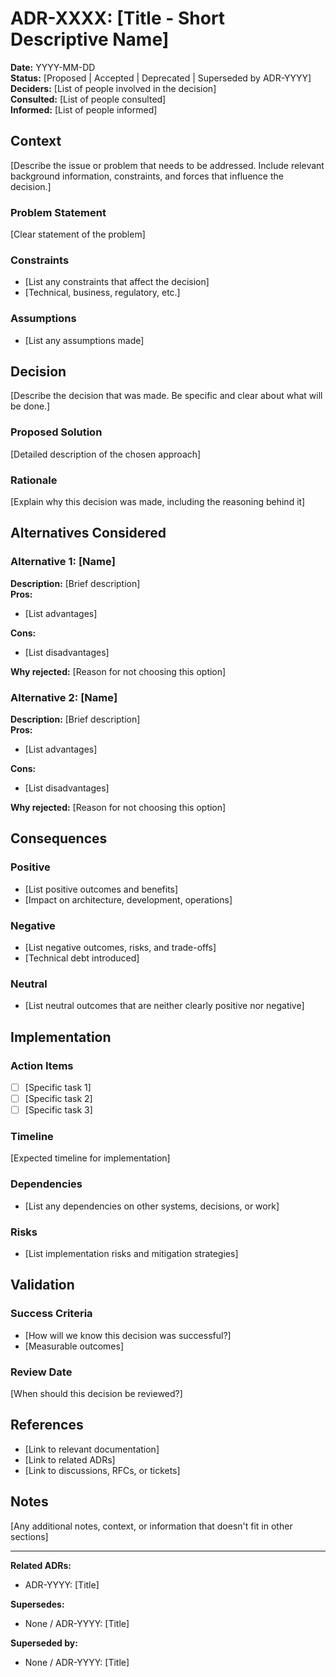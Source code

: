 # ADR-XXXX: [Title - Short Descriptive Name]

**Date:** YYYY-MM-DD  
**Status:** [Proposed | Accepted | Deprecated | Superseded by ADR-YYYY]  
**Deciders:** [List of people involved in the decision]  
**Consulted:** [List of people consulted]  
**Informed:** [List of people informed]

## Context

[Describe the issue or problem that needs to be addressed. Include relevant background information, constraints, and forces that influence the decision.]

### Problem Statement
[Clear statement of the problem]

### Constraints
- [List any constraints that affect the decision]
- [Technical, business, regulatory, etc.]

### Assumptions
- [List any assumptions made]

## Decision

[Describe the decision that was made. Be specific and clear about what will be done.]

### Proposed Solution
[Detailed description of the chosen approach]

### Rationale
[Explain why this decision was made, including the reasoning behind it]

## Alternatives Considered

### Alternative 1: [Name]
**Description:** [Brief description]  
**Pros:**
- [List advantages]

**Cons:**
- [List disadvantages]

**Why rejected:** [Reason for not choosing this option]

### Alternative 2: [Name]
**Description:** [Brief description]  
**Pros:**
- [List advantages]

**Cons:**
- [List disadvantages]

**Why rejected:** [Reason for not choosing this option]

## Consequences

### Positive
- [List positive outcomes and benefits]
- [Impact on architecture, development, operations]

### Negative
- [List negative outcomes, risks, and trade-offs]
- [Technical debt introduced]

### Neutral
- [List neutral outcomes that are neither clearly positive nor negative]

## Implementation

### Action Items
- [ ] [Specific task 1]
- [ ] [Specific task 2]
- [ ] [Specific task 3]

### Timeline
[Expected timeline for implementation]

### Dependencies
- [List any dependencies on other systems, decisions, or work]

### Risks
- [List implementation risks and mitigation strategies]

## Validation

### Success Criteria
- [How will we know this decision was successful?]
- [Measurable outcomes]

### Review Date
[When should this decision be reviewed?]

## References

- [Link to relevant documentation]
- [Link to related ADRs]
- [Link to discussions, RFCs, or tickets]

## Notes

[Any additional notes, context, or information that doesn't fit in other sections]

---

**Related ADRs:**
- ADR-YYYY: [Title]

**Supersedes:**
- None / ADR-YYYY: [Title]

**Superseded by:**
- None / ADR-YYYY: [Title]
